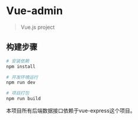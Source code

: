 # Vue-admin

>Vue.js project

## 构建步骤

``` bash
# 安装依赖
npm install

# 开发环境运行
npm run dev

# 项目打包
npm run build

```
本项目所有后端数据接口依赖于vue-express这个项目。

